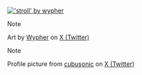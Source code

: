 <a target="_blank" href="https://twitter.com/wypher2/status/1674896594406178816"><img src="https://pbs.twimg.com/media/Fz5tkvyWcAAFmPT?format=jpg&name=large" alt="'stroll' by wypher"></a>
> [!NOTE]
> Art by <a target="_blank" href="https://x.com/wypher2">Wypher</a> on <a target="_blank" href="https://x.com/wypher2/status/1674896594406178816">X (Twitter)</a>

> [!NOTE]
> Profile picture from <a target="_blank" href="https://x.com/cubusonic">cubusonic</a> on <a target="_blank" href="https://x.com/cubusonic/status/1822301807433109957">X (Twitter)</a>
